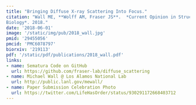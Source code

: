 ```yaml
---
title: "Bringing Diffuse X-ray Scattering Into Focus."
citation: "Wall ME, **Wolff AM, Fraser JS**.  *Current Opinion in Structural
Biology*. 2018."
date: '2018-06-01'
image: '/static/img/pub/2018_wall.jpg'
pmid: '29455056'
pmcid: 'PMC6078797'
biorxiv: '219113'
pdf: '/static/pdf/publications/2018_wall.pdf'
links:
- name: Sematura Code on GitHub
  url: https://github.com/fraser-lab/diffuse_scattering
- name: Michael Wall @ Los Alamos National Lab
  url: http://public.lanl.gov/mewall/
- name: Paper Submission Celebration Photo
  url: https://twitter.com/LifeHasOrder/status/930291172668403712
---
```


